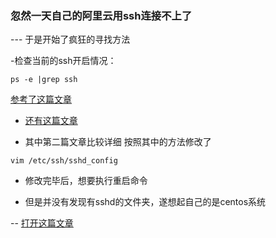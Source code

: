 ### 忽然一天自己的阿里云用ssh连接不上了

--- 于是开始了疯狂的寻找方法

-检查当前的ssh开启情况：

<pre><code>ps -e |grep ssh
</code></pre>

 [参考了这篇文章](https://blog.csdn.net/qq_38228254/article/details/78543840)

- [还有这篇文章](https://yq.aliyun.com/articles/536853?spm=5176.10695662.1996646101.searchclickresult.38a440cdvVOdeq)

- 其中第二篇文章比较详细 按照其中的方法修改了

<pre><code>vim /etc/ssh/sshd_config
</code></pre>

- 修改完毕后，想要执行重启命令

- 但是并没有发现有sshd的文件夹，遂想起自己的是centos系统

-- [打开这篇文章](https://www.cnblogs.com/linxx/p/7707615.html)
